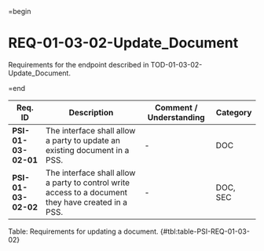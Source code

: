 =begin

# REQ-01-03-02-Update_Document

Requirements for the endpoint described in TOD-01-03-02-Update_Document.

=end

| Req. ID | Description | Comment / Understanding | Category |
| ------- | ----------- | ----------------------- | -------- |
| __PSI-01-03-02-01__ | The interface shall allow a party to update an existing document in a PSS. | - | DOC |
| __PSI-01-03-02-02__ | The interface shall allow a party to control write access to a document they have created in a PSS. | - | DOC, SEC |

Table: Requirements for updating a document. {#tbl:table-PSI-REQ-01-03-02}
